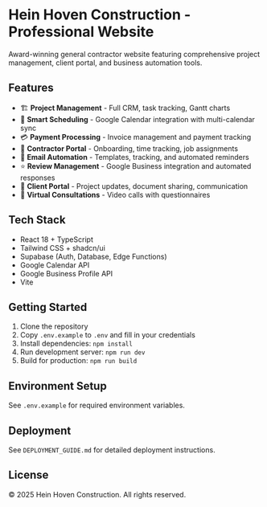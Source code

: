 # Hein Hoven Construction - Professional Website

Award-winning general contractor website featuring comprehensive project management, client portal, and business automation tools.

## Features

- 🏗️ **Project Management** - Full CRM, task tracking, Gantt charts
- 📅 **Smart Scheduling** - Google Calendar integration with multi-calendar sync
- 💳 **Payment Processing** - Invoice management and payment tracking
- 👷 **Contractor Portal** - Onboarding, time tracking, job assignments
- 📧 **Email Automation** - Templates, tracking, and automated reminders
- ⭐ **Review Management** - Google Business integration and automated responses
- 📱 **Client Portal** - Project updates, document sharing, communication
- 🎥 **Virtual Consultations** - Video calls with questionnaires

## Tech Stack

- React 18 + TypeScript
- Tailwind CSS + shadcn/ui
- Supabase (Auth, Database, Edge Functions)
- Google Calendar API
- Google Business Profile API
- Vite

## Getting Started

1. Clone the repository
2. Copy `.env.example` to `.env` and fill in your credentials
3. Install dependencies: `npm install`
4. Run development server: `npm run dev`
5. Build for production: `npm run build`

## Environment Setup

See `.env.example` for required environment variables.

## Deployment

See `DEPLOYMENT_GUIDE.md` for detailed deployment instructions.

## License

© 2025 Hein Hoven Construction. All rights reserved.
